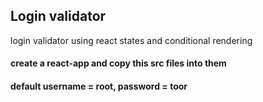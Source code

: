 ## Login validator
login validator using react states and conditional rendering
#### create a react-app and copy this src files into them
#### default username = root, password = toor
